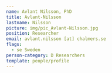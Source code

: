 ```yaml
---
name: Avlant Nilsson, PhD
title: Avlant-Nilsson
lastname: Nilsson
picture: img/pic_Avlant-Nilsson.jpg
position: Researcher
email: avlant.nilsson [at] chalmers.se
flags:
  - se Sweden
person-category: D Researchers
template: people/profile
---
```

